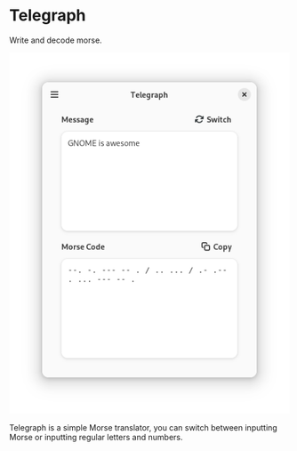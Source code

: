 # Telegraph

Write and decode morse.

![screenshot](/data/screenshots/telegraph.png)

Telegraph is a simple Morse translator, you can switch between inputting
Morse or inputting regular letters and numbers.
